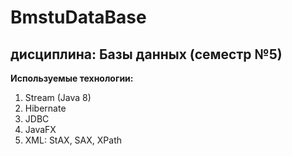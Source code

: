 # BmstuDataBase
## дисциплина: Базы данных (семестр №5)

**Используемые технологии:**  
1. Stream (Java 8)   
2. Hibernate  
3. JDBC  
4. JavaFX  
5. XML: StAX, SAX, XPath  

